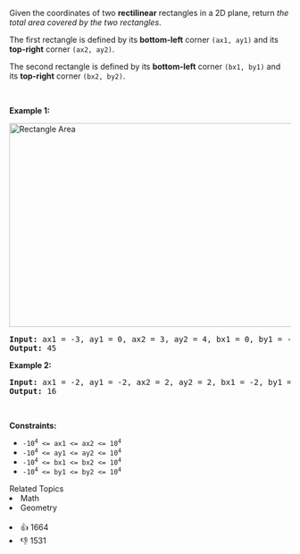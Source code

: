 <p>Given the coordinates of two <strong>rectilinear</strong> rectangles in a 2D plane, return <em>the total area covered by the two rectangles</em>.</p>

<p>The first rectangle is defined by its <strong>bottom-left</strong> corner <code>(ax1, ay1)</code> and its <strong>top-right</strong> corner <code>(ax2, ay2)</code>.</p>

<p>The second rectangle is defined by its <strong>bottom-left</strong> corner <code>(bx1, by1)</code> and its <strong>top-right</strong> corner <code>(bx2, by2)</code>.</p>

<p>&nbsp;</p> 
<p><strong class="example">Example 1:</strong></p> 
<img alt="Rectangle Area" src="https://assets.leetcode.com/uploads/2021/05/08/rectangle-plane.png" style="width: 700px; height: 365px;" /> 
<pre>
<strong>Input:</strong> ax1 = -3, ay1 = 0, ax2 = 3, ay2 = 4, bx1 = 0, by1 = -1, bx2 = 9, by2 = 2
<strong>Output:</strong> 45
</pre>

<p><strong class="example">Example 2:</strong></p>

<pre>
<strong>Input:</strong> ax1 = -2, ay1 = -2, ax2 = 2, ay2 = 2, bx1 = -2, by1 = -2, bx2 = 2, by2 = 2
<strong>Output:</strong> 16
</pre>

<p>&nbsp;</p> 
<p><strong>Constraints:</strong></p>

<ul> 
 <li><code>-10<sup>4</sup> &lt;= ax1 &lt;= ax2 &lt;= 10<sup>4</sup></code></li> 
 <li><code>-10<sup>4</sup> &lt;= ay1 &lt;= ay2 &lt;= 10<sup>4</sup></code></li> 
 <li><code>-10<sup>4</sup> &lt;= bx1 &lt;= bx2 &lt;= 10<sup>4</sup></code></li> 
 <li><code>-10<sup>4</sup> &lt;= by1 &lt;= by2 &lt;= 10<sup>4</sup></code></li> 
</ul>

<div><div>Related Topics</div><div><li>Math</li><li>Geometry</li></div></div><br><div><li>👍 1664</li><li>👎 1531</li></div>